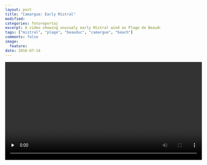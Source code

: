 ```yaml
---
layout: post
title: "Camargue: Early Mistral"
modified:
categories: fotoreportaj
excerpt: A video showing unusualy early Mistral wind on Plage de Beauduc, Camargue.
tags: ["mistral", "plage", "beauduc", "camargue", "beach"]
comments: false
image:
  feature:
date: 2016-07-14
---
```

<div class="video-container">
<video width="640" height="320" controls="controls" preload="none">
	<source src="https://drive.google.com/open?id=0B0QPdXqQuwO3RHZmYVhQdFREcFU" type="video/mp4">
</video>
</div>
